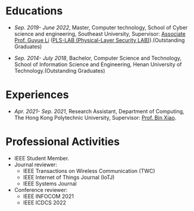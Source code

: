 
# Educations
- *Sep. 2019- June 2022*, Master, Computer technology, School of Cyber science and engineering, Southeast University, Supervisor: [Associate Prof. Guyue Li](https://www.researchgate.net/profile/Li-Guyue) ([PLS-LAB (Physical-Layer Security LAB)](https://sunyl1123.github.io/6102laboratory.github.io/)).(Outstanding Graduates)

- *Sep. 2014- July 2018*, Bachelor, Computer Science and Technology, School of Information Science and Engineering, Henan University of Technology.(Outstanding Graduates)


# Experiences
- *Apr. 2021- Sep. 2021*, Research Assistant, Department of Computing, The Hong Kong Polytechnic University, Supervisor: [Prof. Bin Xiao](https://www4.comp.polyu.edu.hk/~csbxiao/).

# Professional Activities
- IEEE Student Member.
- Journal reviewer: 
  - IEEE Transactions on Wireless Communication (TWC)
  - IEEE Internet of Things Journal (IoTJ)
  - IEEE Systems Journal
- Conference reviewer: 
  - IEEE INFOCOM 2021
  - IEEE ICDCS 2022
